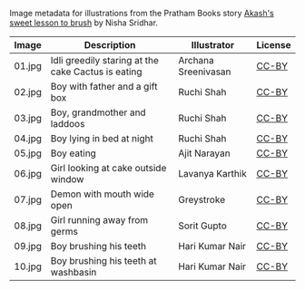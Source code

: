 Image metadata for illustrations from the Pratham Books story [Akash's sweet lesson to brush](https://storyweaver.org.in/stories/3462-akash-s-sweet-lesson-to-brush) by Nisha Sridhar.

Image | Description | Illustrator | License
----- | ----------- | ----------- | -------
01.jpg | Idli greedily staring at the cake Cactus is eating | Archana Sreenivasan | [CC-BY](https://creativecommons.org/licenses/by/4.0/)
02.jpg | Boy with father and a gift box | Ruchi Shah | [CC-BY](https://creativecommons.org/licenses/by/4.0/)
03.jpg | Boy, grandmother and laddoos | Ruchi Shah | [CC-BY](https://creativecommons.org/licenses/by/4.0/)
04.jpg | Boy lying in bed at night | Ruchi Shah | [CC-BY](https://creativecommons.org/licenses/by/4.0/)
05.jpg | Boy eating | Ajit Narayan | [CC-BY](https://creativecommons.org/licenses/by/4.0/)
06.jpg | Girl looking at cake outside window | Lavanya Karthik | [CC-BY](https://creativecommons.org/licenses/by/4.0/)
07.jpg | Demon with mouth wide open | Greystroke | [CC-BY](https://creativecommons.org/licenses/by/4.0/)
08.jpg | Girl running away from germs | Sorit Gupto | [CC-BY](https://creativecommons.org/licenses/by/4.0/)
09.jpg | Boy brushing his teeth | Hari Kumar Nair | [CC-BY](https://creativecommons.org/licenses/by/4.0/)
10.jpg | Boy brushing his teeth at washbasin | Hari Kumar Nair | [CC-BY](https://creativecommons.org/licenses/by/4.0/)